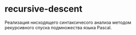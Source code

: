 # recursive-descent

Реализация нисходящего синтаксичесого анализа методом рекурсивного спуска подмножества языка Pascal.
